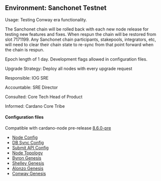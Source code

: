 ## Environment: Sanchonet Testnet

Usage: Testing Conway era functionality.

The Sanchonet chain will be rolled back with each new node release for testing new features and fixes.
When respun the chain will be restored from slot 7171199.  Any Sanchonet chain participants, stakepools,
integrators, etc, will need to clear their chain state to re-sync from that point forward when the chain is respun.

Epoch length of 1 day. Development flags allowed in configuration files.

Upgrade Strategy: Deploy all nodes with every upgrade request

Responsible: IOG SRE

Accountable: SRE Director

Consulted: Core Tech Head of Product

Informed: Cardano Core Tribe

#### Configuration files

Compatible with cardano-node pre-release [8.6.0-pre](https://github.com/input-output-hk/cardano-node/releases/tag/8.6.0-pre)

- [Node Config](environments/sanchonet/config.json)
- [DB Sync Config](environments/sanchonet/db-sync-config.json)
- [Submit API Config](environments/sanchonet/submit-api-config.json)
- [Node Topology](environments/sanchonet/topology.json)
- [Byron Genesis](environments/sanchonet/byron-genesis.json)
- [Shelley Genesis](environments/sanchonet/shelley-genesis.json)
- [Alonzo Genesis](environments/sanchonet/alonzo-genesis.json)
- [Conway Genesis](environments/sanchonet/conway-genesis.json)
